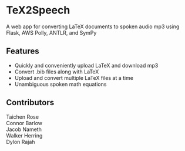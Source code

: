 # TeX2Speech
A web app for converting LaTeX documents to spoken audio mp3 using Flask, AWS Polly, ANTLR, and SymPy

## Features
- Quickly and conveniently upload LaTeX and download mp3
- Convert .bib files along with LaTeX
- Upload and convert multiple LaTeX files at a time
- Unambiguous spoken math equations

## Contributors
Taichen Rose  
Connor Barlow  
Jacob Nameth  
Walker Herring  
Dylon Rajah  

